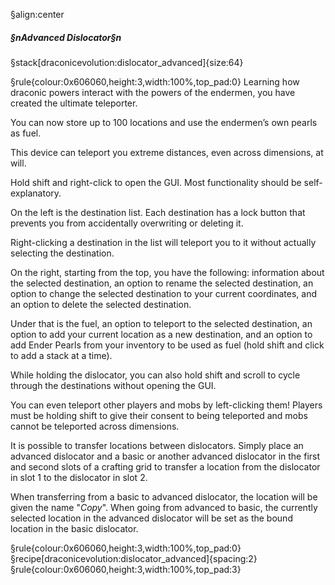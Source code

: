 §align:center
##### §nAdvanced Dislocator§n

§stack[draconicevolution:dislocator_advanced]{size:64}

§rule{colour:0x606060,height:3,width:100%,top_pad:0}
Learning how draconic powers interact with the powers of the endermen, you have created the ultimate teleporter.

You can now store up to 100 locations and use the endermen’s own pearls as fuel.

This device can teleport you extreme distances, even across dimensions, at will.

Hold shift and right-click to open the GUI. Most functionality should be self-explanatory.

On the left is the destination list. Each destination has a lock button that prevents you from accidentally overwriting or deleting it.

Right-clicking a destination in the list will teleport you to it without actually selecting the destination.

On the right, starting from the top, you have the following: information about the selected destination, an option to rename the selected destination, an option to change the selected destination to your current coordinates, and an option to delete the selected destination.

Under that is the fuel, an option to teleport to the selected destination, an option to add your current location as a new destination, and an option to add Ender Pearls from your inventory to be used as fuel (hold shift and click to add a stack at a time).

While holding the dislocator, you can also hold shift and scroll to cycle through the destinations without opening the GUI.

You can even teleport other players and mobs by left-clicking them! Players must be holding shift to give their consent to being teleported and mobs cannot be teleported across dimensions.

It is possible to transfer locations between dislocators. Simply place an advanced dislocator and a basic or another advanced dislocator in the first and second slots of a crafting grid to transfer a location from the dislocator in slot 1 to the dislocator in slot 2.

When transferring from a basic to advanced dislocator, the location will be given the name "*Copy*". When going from advanced to basic, the currently selected location in the advanced dislocator will be set as the bound location in the basic dislocator.

§rule{colour:0x606060,height:3,width:100%,top_pad:0}
§recipe[draconicevolution:dislocator_advanced]{spacing:2}
§rule{colour:0x606060,height:3,width:100%,top_pad:3}